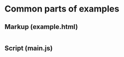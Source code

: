 # Common parts of examples

## Markup (example.html)

```html:example.html
```

## Script (main.js)

```js:src/main.js
```
